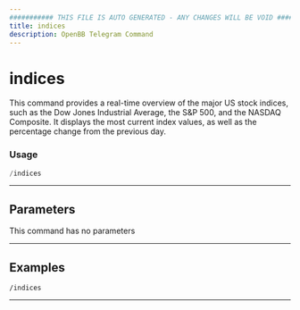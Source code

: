 ```yaml
---
########### THIS FILE IS AUTO GENERATED - ANY CHANGES WILL BE VOID ###########
title: indices
description: OpenBB Telegram Command
---
```


# indices

This command provides a real-time overview of the major US stock indices, such as the Dow Jones Industrial Average, the S&P 500, and the NASDAQ Composite. It displays the most current index values, as well as the percentage change from the previous day.

### Usage

```python wordwrap
/indices
```

---

## Parameters

This command has no parameters



---

## Examples

```
/indices
```

---
